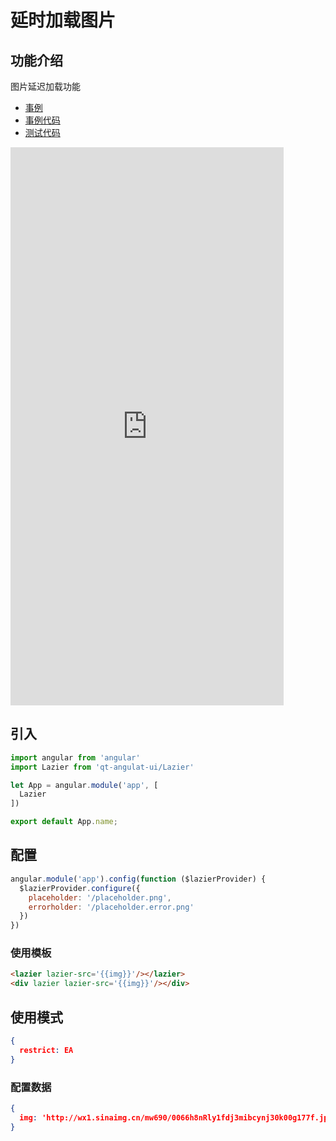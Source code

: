 # 延时加载图片

## 功能介绍

图片延迟加载功能

- [事例](https://61qt.github.io/qt-angular-ui/sample/#!/lazier/)
- [事例代码](https://github.com/61qt/qt-angular-ui/blob/master/src/components/Lazier/sample.js)
- [测试代码](https://github.com/61qt/qt-angular-ui/blob/master/src/components/Lazier/index.spec.js)

<iframe width="437" height="893" title="Lazier" src="https://61qt.github.io/qt-angular-ui/sample/frame.html?q=https%3A%2F%2F61qt.github.io%2Fqt-angular-ui%2Fsample%2F%23!%2Flazier%2F" frameborder="no" allowtransparency="true" allowfullscreen="true" style="display:block;">
  <a href="https://61qt.github.io/qt-angular-ui/sample/#!/lazier/">Sample</a>
</iframe>


## 引入

```javascript
import angular from 'angular'
import Lazier from 'qt-angulat-ui/Lazier'

let App = angular.module('app', [
  Lazier
])

export default App.name;
```


## 配置 

```javascript
angular.module('app').config(function ($lazierProvider) {
  $lazierProvider.configure({
    placeholder: '/placeholder.png',
    errorholder: '/placeholder.error.png'
  })
})
```


### 使用模板

```html
<lazier lazier-src='{{img}}'/></lazier>
<div lazier lazier-src='{{img}}'/></div>
```


## 使用模式

```JSON
{
  restrict: EA
}
```


### 配置数据

```JSON
{
  img: 'http://wx1.sinaimg.cn/mw690/0066h8nRly1fdj3mibcynj30k00g177f.jpg',
}
```

